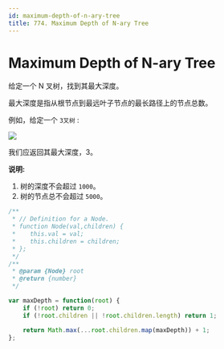 ```yaml
---
id: maximum-depth-of-n-ary-tree
title: 774. Maximum Depth of N-ary Tree
---
```


# Maximum Depth of N-ary Tree

给定一个 N 叉树，找到其最大深度。

最大深度是指从根节点到最远叶子节点的最长路径上的节点总数。

例如，给定一个 `3叉树` :



![](https://assets.leetcode-cn.com/aliyun-lc-upload/uploads/2018/10/12/narytreeexample.png)



我们应返回其最大深度，3。

**说明:**

1.  树的深度不会超过 `1000`。
2.  树的节点总不会超过 `5000`。



```javascript
/**
 * // Definition for a Node.
 * function Node(val,children) {
 *    this.val = val;
 *    this.children = children;
 * };
 */
/**
 * @param {Node} root
 * @return {number}
 */

var maxDepth = function(root) {
	if (!root) return 0;
	if (!root.children || !root.children.length) return 1;

	return Math.max(...root.children.map(maxDepth)) + 1;
};

```